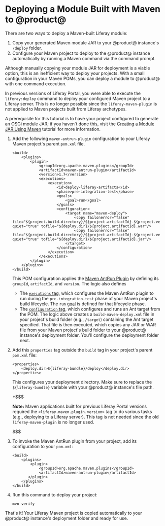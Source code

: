 # Deploying a Module Built with Maven to @product@

There are two ways to deploy a Maven-built Liferay module:

1.  Copy your generated Maven module JAR to your @product@ instance's
    `/deploy` folder.
2.  Configure your Maven project to deploy to the @product@ instance
    automatically by running a Maven command via the command prompt.

Although manually copying your module JAR for deployment is a viable option,
this is an inefficient way to deploy your projects. With a small configuration
in your Maven POMs, you can deploy a module to @product@ with one command
execution.

In previous versions of Liferay Portal, you were able to execute the
`liferay:deploy` command to deploy your configured Maven project to a Liferay
server. This is no longer possible since the `liferay-maven-plugin` is not
applied to Maven projects built from Liferay archetypes.

A prerequisite for this tutorial is to have your project configured to generate
an OSGi module JAR; if you haven't done this, visit the
[Creating a Module JAR Using Maven](/develop/tutorials/-/knowledge_base/7-0/creating-a-module-jar-using-maven)
tutorial for more information.

1.  Add the following `maven-antrun-plugin` configuration to your Liferay Maven
    project's parent `pom.xml` file.

        <build>
            <plugins>
                <plugin>
                    <groupId>org.apache.maven.plugins</groupId>
                    <artifactId>maven-antrun-plugin</artifactId>
                    <version>1.7</version>
                    <executions>
                        <execution>
                            <id>deploy-liferay-artifacts</id>
                            <phase>pre-integration-test</phase>
                            <goals>
                                <goal>run</goal>
                            </goals>
                            <configuration>
                                <target name="maven-deploy">
                                    <copy failonerror="false" file="${project.build.directory}/${project.artifactId}-${project.version}.war" quiet="true" tofile="${deploy.dir}/${project.artifactId}.war"/>
                                    <copy failonerror="false" file="${project.build.directory}/${project.artifactId}-${project.version}.jar" quiet="true" tofile="${deploy.dir}/${project.artifactId}.jar"/>
                                </target>
                            </configuration>
                        </execution>
                    </executions>
                </plugin>
            </plugins>
        </build>

    This POM configuration applies the
    [Maven AntRun Plugin](http://maven.apache.org/plugins/maven-antrun-plugin/)
    by defining its `groupId`, `artifactId`, and `version`. The logic also
    defines

    - The
      [`executions` tag](https://maven.apache.org/guides/mini/guide-configuring-plugins.html#Using_the_executions_Tag),
      which configures the Maven AntRun plugin to run during the
      `pre-integration-test` phase of your Maven project's build lifecycle. The
      `run`
      [goal](http://maven.apache.org/guides/introduction/introduction-to-the-lifecycle.html#A_Build_Phase_is_Made_Up_of_Plugin_Goals)
      is defined for that lifecycle phase.
    - The
      [`configuration` tag](https://maven.apache.org/pom.html#Plugins), which
      configures and runs an Ant target from the POM. The logic above creates a
      `build-maven-deploy.xml` file in your project's build folder (e.g.,
      `/target`) containing the Ant target specified. That file is then
      executed, which copies any JAR or WAR file from your Maven project's build
      folder to your @product@ instance's deployment folder. You'll configure
      the deployment folder next.

2.  Add this `properties` tag outside the `build` tag in your project's parent
    `pom.xml` file:

        <properties>
            <deploy.dir>${liferay-bundle}/deploy</deploy.dir>
        </properties>

    This configures your deployment directory. Make sure to replace the
    `${liferay-bundle}` variable with your @product@ instance's file path.

    +$$$

    **Note:** Maven applications built for previous Liferay Portal versions
    required the `<liferay.maven.plugin.version>` tag to do various tasks (e.g.,
    deploying to a Liferay server). This tag is not needed since the old
    `liferay-maven-plugin` is no longer used.

    $$$

3.  To invoke the Maven AntRun plugin from your project, add its configuration
    to your `pom.xml`:

        <build>
            <plugins>
                <plugin>
                    <groupId>org.apache.maven.plugins</groupId>
                    <artifactId>maven-antrun-plugin</artifactId>
               </plugin>
            </plugins>
        </build>

4.  Run this command to deploy your project:

        mvn verify

That's it! Your Liferay Maven project is copied automatically to your @product@
instance's deployment folder and ready for use.
